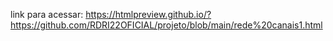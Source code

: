 link para acessar: https://htmlpreview.github.io/?https://github.com/RDRI22OFICIAL/projeto/blob/main/rede%20canais1.html
